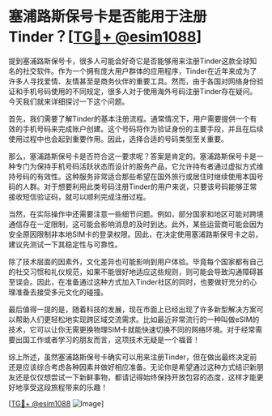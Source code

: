 # 塞浦路斯保号卡是否能用于注册Tinder？[[TG💪+ @esim1088](https://t.me/s/esim1088)]

提到塞浦路斯保号卡，很多人可能会好奇它是否能够用来注册Tinder这款全球知名的社交软件。作为一个拥有庞大用户群体的应用程序，Tinder在近年来成为了许多人寻找爱情、友情甚至是商务伙伴的重要工具。然而，由于各国对网络身份验证和手机号码使用的不同规定，很多人对于使用海外号码注册Tinder存在疑问。今天我们就来详细探讨一下这个问题。

首先，我们需要了解Tinder的基本注册流程。通常情况下，用户需要提供一个有效的手机号码来完成账户创建。这个号码将作为验证身份的主要手段，并且在后续使用过程中也会起到重要作用。因此，选择合适的号码类型至关重要。

那么，塞浦路斯保号卡是否符合这一要求呢？答案是肯定的。塞浦路斯保号卡是一种专门为保持手机号码活跃状态而设计的服务产品，它允许持有者通过虚拟方式维持号码的有效性。这种服务非常适合那些希望在国外旅行或居住时继续使用本国号码的人群。对于想要利用此类号码注册Tinder的用户来说，只要该号码能够正常接收短信验证码，就可以顺利完成注册过程。

当然，在实际操作中还需要注意一些细节问题。例如，部分国家和地区可能对跨境通信存在一定限制，这可能会影响消息的及时到达。此外，某些运营商可能会因为安全原因限制非本地SIM卡的登录权限。因此，在决定使用塞浦路斯保号卡之前，建议先测试一下其稳定性与可靠性。

除了技术层面的因素外，文化差异也可能影响到用户体验。毕竟每个国家都有自己的社交习惯和礼仪规范，如果不能很好地适应这些规则，则可能会导致沟通障碍甚至误会。因此，在准备通过这种方式加入Tinder社区的同时，也要做好充分的心理准备去接受多元文化的碰撞。

最后值得一提的是，随着科技的发展，现在市面上已经出现了许多新型解决方案可以帮助人们更轻松地实现跨区域交流需求。比如最近非常流行的一种叫做eSIM的技术，它可以让你无需更换物理SIM卡就能快速切换不同的网络环境。对于经常需要出国工作或者学习的朋友而言，这项技术无疑是一个福音！

综上所述，虽然塞浦路斯保号卡确实可以用来注册Tinder，但在做出最终决定前还是应该综合考虑各种因素并做好相应准备。无论你是希望通过这种方式结识新朋友还是仅仅想尝试一下新鲜事物，都请记得始终保持开放包容的态度，这样才能更好地享受这段旅程带来的乐趣！

[[TG💪+ @esim1088](https://t.me/s/esim1088) ![Image](https://i.postimg.cc/4NQfJmqS/Snipaste-2025-05-13-00-14-12.png)]